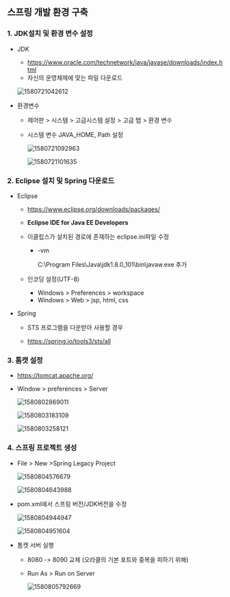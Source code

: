 ## 스프링 개발 환경 구축

### 1. JDK설치 및 환경 변수 설정

- JDK
  * <https://www.oracle.com/technetwork/java/javase/downloads/index.html>
  * 자신의 운영체제에 맞는 파일 다운로드
  
  ![1580721042612](./images/1.PNG)
  
- 환경변수
  * 제어판 > 시스템 > 고급시스템 설정 > 고급 탭 > 환경 변수
  * 시스템 변수 JAVA_HOME, Path 설정
  
    ![1580721092963](./images/2.PNG)
  
    ![1580721101635](./images/3.PNG)



### 2.  Eclipse 설치 및 Spring 다운로드

- Eclipse 

  * https://www.eclipse.org/downloads/packages/
  * **Eclipse IDE for Java EE Developers**

  * 이클립스가 설치된 경로에 존재하는 eclipse.ini파일 수정

    * -vm

      C:\Program Files\Java\jdk1.8.0_101\bin\javaw.exe 추가

  * 인코딩 설정(UTF-8)

    * Windows > Preferences > workspace
    * Windows > Web > jsp, html, css

- Spring

  * STS 프로그램을 다운받아 사용할 경우

  * <https://spring.io/tools3/sts/all>



### 3. 톰캣 설정

* <https://tomcat.apache.org/>

* Window > preferences > Server

  ![1580802869011](./images/4.PNG)

  ![1580803183109](./images/5.PNG)

  ![1580803258121](./images/6.PNG)




### 4. 스프링 프로젝트 생성

* File > New >Spring Legacy Project

  ![1580804576679](./images/7.PNG)

  ![1580804643988](./images/8.PNG)

* pom.xml에서 스프링 버전/JDK버전을 수정

  ![1580804944947](./images/9.PNG)

  ![1580804951604](./images/10.PNG)

* 톰캣 서버 실행

  * 8080 -> 8090 교체 (오라클의 기본 포트와 중복을 피하기 위해)

  * Run As > Run on Server

    ![1580805792669](./images/11.PNG)

    
  



